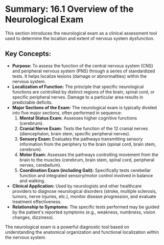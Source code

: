 # Summary: 16.1 Overview of the Neurological Exam

This section introduces the neurological exam as a clinical assessment tool used to determine the location and extent of nervous system dysfunction.

## Key Concepts:

*   **Purpose:** To assess the function of the central nervous system (CNS) and peripheral nervous system (PNS) through a series of standardized tests. It helps localize lesions (damage or abnormalities) within the nervous system.
*   **Localization of Function:** The principle that specific neurological functions are controlled by distinct regions of the brain, spinal cord, or specific peripheral nerves. Damage to a particular area results in predictable deficits.
*   **Major Sections of the Exam:** The neurological exam is typically divided into five major sections, often performed in sequence:
    1.  **Mental Status Exam:** Assesses higher cognitive functions (cerebrum).
    2.  **Cranial Nerve Exam:** Tests the function of the 12 cranial nerves (diencephalon, brain stem, specific peripheral nerves).
    3.  **Sensory Exam:** Evaluates the pathways transmitting sensory information from the periphery to the brain (spinal cord, brain stem, cerebrum).
    4.  **Motor Exam:** Assesses the pathways controlling movement from the brain to the muscles (cerebrum, brain stem, spinal cord, peripheral nerves, cerebellum).
    5.  **Coordination Exam (including Gait):** Specifically tests cerebellar function and integrated sensory/motor control involved in balance and walking.
*   **Clinical Application:** Used by neurologists and other healthcare providers to diagnose neurological disorders (stroke, multiple sclerosis, tumors, nerve injuries, etc.), monitor disease progression, and evaluate treatment effectiveness.
*   **Relationship to Symptoms:** The specific tests performed may be guided by the patient's reported symptoms (e.g., weakness, numbness, vision changes, dizziness).

The neurological exam is a powerful diagnostic tool based on understanding the anatomical organization and functional localization within the nervous system.
